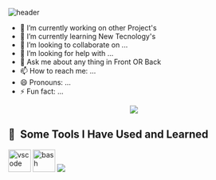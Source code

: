 ![header](https://capsule-render.vercel.app/api?type=waving&color=auto&height=300&section=header&text=Hi%20Everyone&fontSize=90)


- 🔭 I’m currently working on other Project's
- 🌱 I’m currently learning New Tecnology's
- 👯 I’m looking to collaborate on ...
- 🤔 I’m looking for help with ...
- 💬 Ask me about any thing in Front OR Back
- 📫 How to reach me: ...
- 😄 Pronouns: ...
- ⚡ Fun fact: ...

<p align="center">
  <img src="https://capsule-render.vercel.app/api?text=Hey Everyone!🕹️&animation=fadeIn&type=waving&color=gradient&height=100"/>
</p>

<h2> 🚀 &nbsp;Some Tools I Have Used and Learned</h2>
<p align="left">
<img src="https://cdn.jsdelivr.net/gh/devicons/devicon/icons/vscode/vscode-original.svg" alt="vscode" width="45" height="45"/>
<img src="https://cdn.jsdelivr.net/gh/devicons/devicon/icons/bash/bash-original.svg" alt="bash" width="45" height="45"/>
  <img src='<?xml version="1.0" ?><svg id="Layer_2" style="enable-background:new 0 0 600 600;" version="1.1" viewBox="0 0 600 600" xml:space="preserve" xmlns="http://www.w3.org/2000/svg" xmlns:xlink="http://www.w3.org/1999/xlink"><style type="text/css">
	.st0{fill:#00D8FF;}
</style><circle class="st0" cx="299.5" cy="299.6" r="50.2"/><g><path class="st0" d="M299.5,414.6c-70.5,0-132.1-8.3-178.2-24.1c-29.9-10.2-55.3-23.8-73.4-39.3c-19.2-16.4-29.4-34.3-29.4-51.6   c0-33.2,36.4-65.7,97.5-86.9c50-17.4,115.2-27.1,183.4-27.1c67,0,131.3,9.4,181,26.6c29.1,10,53.6,23,71,37.4   c18.9,15.8,28.9,33.1,28.9,50c0,34.5-40.7,69.4-106.3,91.1C427.6,406.1,365.6,414.6,299.5,414.6z M299.5,209.6   c-64.7,0-128.7,9.4-175.5,25.7c-56.2,19.6-81.4,46.4-81.4,64.3c0,18.6,27.1,47.9,86.5,68.2c43.6,14.9,102.6,22.8,170.4,22.8   c63.6,0,122.9-8,167-22.7c61.7-20.5,89.9-49.8,89.9-68.3c0-9.5-7.2-20.7-20.3-31.6c-15.1-12.6-37.1-24.1-63.4-33.2   C425.4,218.6,363.9,209.6,299.5,209.6z"/></g><g><path class="st0" d="M185.6,549.8c-10.2,0-19.2-2.2-26.8-6.6c-28.7-16.6-38.7-64.4-26.6-127.9c9.9-52.1,34.1-113.3,68.2-172.4   c33.5-58,73.7-109,113.4-143.5c23.2-20.2,46.7-35,67.9-42.8c23.1-8.5,43.1-8.5,57.7-0.1c29.9,17.2,39.8,70,25.8,137.6   c-9.9,48-33.5,105.9-66.5,163.2c-35.2,61-73.2,110.2-109.9,142.3c-23.8,20.8-48.3,36-70.7,43.9   C206.4,547.7,195.4,549.8,185.6,549.8z M210.7,248.9l10.4,6c-32.3,56-56.2,116.1-65.4,164.9c-11.1,58.5-0.4,93.7,15,102.6   c3.8,2.2,8.8,3.4,14.9,3.4c19.9,0,51.2-12.6,87.4-44.2c34.7-30.3,71-77.5,104.9-136.2c31.8-55.1,54.4-110.5,63.8-156   c13.1-63.7,1.8-102.7-14.3-112c-8.2-4.7-21.5-4.1-37.5,1.8c-18.5,6.8-39.4,20.1-60.4,38.4c-37.7,32.8-76.2,81.6-108.4,137.4   L210.7,248.9z"/></g><g><path class="st0" d="M413.4,550.1c-27.2,0-61.7-16.4-97.7-47.4c-40.2-34.6-81.1-86.1-115.3-145.2v0c-33.6-58-57.6-118.3-67.7-170   c-5.9-30.2-7-57.9-3.2-80.2c4.2-24.3,14.1-41.6,28.8-50.1c29.8-17.3,80.5,0.5,132.1,46.4c36.6,32.5,75,81.9,108.1,139.1   c35.3,61,59,118.5,68.4,166.3c6.1,31,7.1,59.8,2.8,83.2c-4.6,24.9-15,42.6-30,51.3C432.2,547.9,423.3,550.1,413.4,550.1z    M221.2,345.5c32.4,56,72.6,106.7,110.2,139c45.1,38.8,80.9,47.2,96.4,38.2c16.1-9.3,27.9-47.4,15.7-109   c-9-45.2-31.7-100.2-65.7-158.9c-31.9-55.1-68.6-102.4-103.3-133.2C225.9,78.4,186.5,68.7,170.4,78c-8.2,4.7-14.3,16.6-17.2,33.4   c-3.3,19.4-2.3,44.2,3.1,71.5C165.9,232,188.9,289.7,221.2,345.5L221.2,345.5z"/></g></svg>'
</p>

